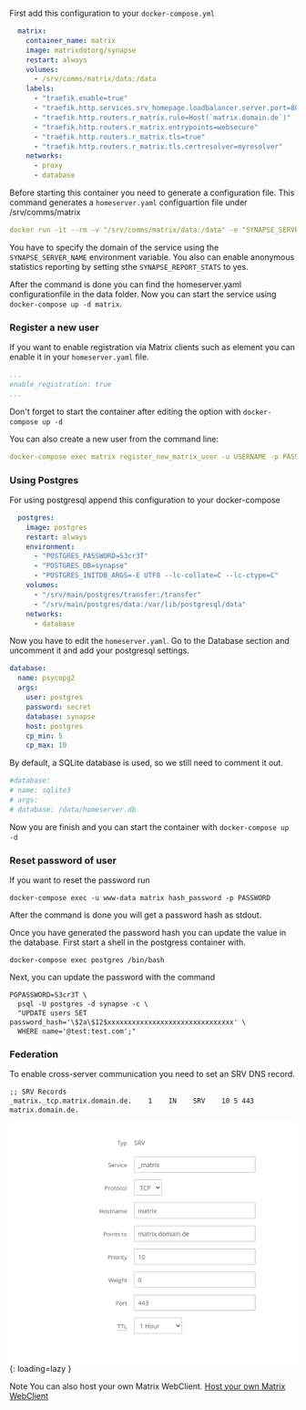 First add this configuration to your `docker-compose.yml`
```yaml
  matrix:
    container_name: matrix
    image: matrixdotorg/synapse
    restart: always
    volumes:
      - /srv/comms/matrix/data:/data
    labels:
      - "traefik.enable=true"
      - "traefik.http.services.srv_homepage.loadbalancer.server.port=8008"
      - "traefik.http.routers.r_matrix.rule=Host(`matrix.domain.de`)"
      - "traefik.http.routers.r_matrix.entrypoints=websecure"
      - "traefik.http.routers.r_matrix.tls=true"
      - "traefik.http.routers.r_matrix.tls.certresolver=myresolver"
    networks:
      - proxy
      - database
```
Before starting this container you need to generate a configuration file. This command generates a `homeserver.yaml` configuartion file under /srv/comms/matrix
```yaml
docker run -it --rm -v "/srv/comms/matrix/data:/data" -e "SYNAPSE_SERVER_NAME=matrix.domain.de" -e "SYNAPSE_REPORT_STATS=no" matrixdotorg/synapse:latest generate
```
You have to specify the domain of the service using the `SYNAPSE_SERVER_NAME` environment variable. You also can enable anonymous statistics reporting by setting sthe `SYNAPSE_REPORT_STATS` to yes.

After the command is done you can find the homeserver.yaml configurationfile in the data folder. 
Now you can start the service using `docker-compose up -d matrix`.

### Register a new user 
If you want to enable registration via Matrix clients such as element you can enable it in your `homeserver.yaml` file.
```yaml
...
enable_registration: true
...
```

Don't forget to start the container after editing the option with `docker-compose up -d`

You can also create a new user from the command line:
```yaml
docker-compose exec matrix register_new_matrix_user -u USERNAME -p PASSWORD -a -c /data/homeserver.yaml https://matrix.domain.de
```

### Using Postgres

For using postgresql append this configuration to your docker-compose

``` yaml
  postgres:
    image: postgres
    restart: always
    environment:
      - "POSTGRES_PASSWORD=S3cr3T"
      - "POSTGRES_DB=synapse"
      - "POSTGRES_INITDB_ARGS=-E UTF8 --lc-collate=C --lc-ctype=C"
    volumes:
      - "/srv/main/postgres/transfer:/transfer"
      - "/srv/main/postgres/data:/var/lib/postgresql/data"
    networks:
      - database
```

Now you have to edit the `homeserver.yaml`. Go to the Database section and uncomment it and add your postgresql settings. 

``` yaml
database:
  name: psycopg2
  args:
    user: postgres
    password: secret
    database: synapse
    host: postgres
    cp_min: 5
    cp_max: 10
```

By default, a SQLite database is used, so we still need to comment it out.


``` yaml
#database:
# name: sqlite3
# args:
# database: /data/homeserver.db

```

Now you are finish and you can start the container with `docker-compose up -d`

### Reset password of user 

If you want to reset the password run 
```shell
docker-compose exec -u www-data matrix hash_password -p PASSWORD
```

After the command is done you will get a password hash as stdout. 

Once you have generated the password hash you can update the value in the database. First start a shell in the postgress container with. 
```shell
docker-compose exec postgres /bin/bash
```
Next, you can update the password with the command 
```shell
PGPASSWORD=S3cr3T \
  psql -U postgres -d synapse -c \
  "UPDATE users SET password_hash='\$2a\$12$xxxxxxxxxxxxxxxxxxxxxxxxxxxxxxx' \
  WHERE name='@test:test.com';"
```

### Federation 

To enable cross-server communication you need to set an SRV DNS record.

```
;; SRV Records
_matrix._tcp.matrix.domain.de.    1    IN    SRV    10 5 443 matrix.domain.de.
```

![DNS configuration](../img/services/matrix-dns.jpg){: loading=lazy }


Note You can also host your own Matrix WebClient. [Host your own Matrix WebClient ](./element.md)
